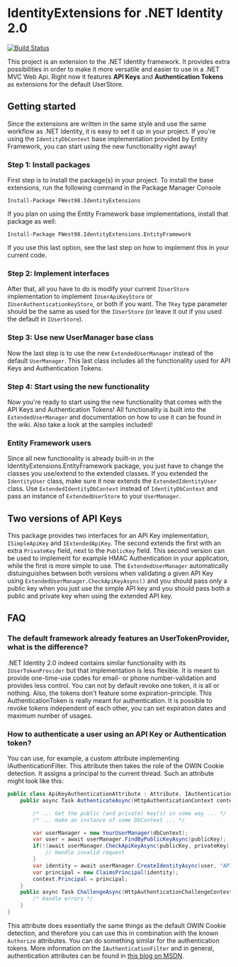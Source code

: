# IdentityExtensions for .NET Identity 2.0
[![Build Status](https://travis-ci.org/FWest98/IdentityExtensions.svg?branch=develop)](https://travis-ci.org/FWest98/IdentityExtensions)

This project is an extension to the .NET Identity framework. It provides extra possibilities in order to make it more versatile and easier to use in a .NET MVC Web Api. Right now it features **API Keys** and **Authentication Tokens** as extensions for the default UserStore.

## Getting started

Since the extensions are written in the same style and use the same workflow as .NET Identity, it is easy to set it up in your project. If you're using the `IdentityDbContext` base implementation provided by Entity Framework, you can start using the new functionality right away!

### Step 1: Install packages
First step is to install the package(s) in your project. To install the base extensions, run the following command in the Package Manager Console
```Console
Install-Package FWest98.IdentityExtensions
```

If you plan on using the Entity Framework base implementations, install that package as well:
```Console
Install-Package FWest98.IdentityExtensions.EntityFramework
```

If you use this last option, see the last step on how to implement this in your current code.

### Step 2: Implement interfaces
After that, all you have to do is modify your current `IUserStore` implementation to implement `IUserApiKeyStore` or `IUserAuthenticationKeyStore`, or both if you want. The `TKey` type parameter should be the same as used for the `IUserStore` (or leave it out if you used the default in `IUserStore`).

### Step 3: Use new UserManager base class
Now the last step is to use the new `ExtendedUserManager` instead of the default `UserManager`. This last class includes all the functionality used for API Keys and Authentication Tokens.

### Step 4: Start using the new functionality
Now you're ready to start using the new functionality that comes with the API Keys and Authentication Tokens! All functionality is built into the `ExtendedUserManager` and documentation on how to use it can be found in the wiki. Also take a look at the samples included!

### Entity Framework users
Since all new functionality is already built-in in the IdentityExtensions.EntityFramework package, you just have to change the classes you use/extend to the extended classes.
If you extended the `IdentityUser` class, make sure it now extends the `ExtendedIdentityUser` class. Use `ExtendedIdentityDbContext` instead of `IdentityDbContext` and pass an instance of `ExtendedUserStore` to your `UserManager`.

## Two versions of API Keys
This package provides two interfaces for an API Key implementation, `ISimpleApiKey` and `IExtendedApiKey`. The second extends the first with an extra `PrivateKey` field, next to the `PublicKey` field. This second version can be used to implement for example HMAC Authentication in your application, while the first is more simple to use. The `ExtendedUserManager` automatically distuinguishes between both versions when validating a given API Key using `ExtendedUserManager.CheckApiKeyAsync()` and you should pass only a public key when you just use the simple API key and you should pass both a public and private key when using the extended API key.

## FAQ
### The default framework already features an UserTokenProvider, what is the difference?
.NET Identity 2.0 indeed contains similar functionality with its `IUserTokenProvider` but that implementation is less flexible. It is meant to provide one-time-use codes for email- or phone number-validation and provides less control. You can not by default revoke one token, it is all or nothing. Also, the tokens don't feature some expiration-principle.
This AuthenticationToken is really meant for authentication. It is possible to revoke tokens independent of each other, you can set expiration dates and maximum number of usages.

### How to authenticate a user using an API Key or Authentication token?
You can use, for example, a custom attribute implementing IAuthenticationFilter. This attribute then takes the role of the OWIN Cookie detection. It assigns a principal to the current thread. Such an attribute might look like this:

```c#
public class ApiKeyAuthenticationAttribute : Attribute, IAuthenticationFilter {
    public async Task AuthenticateAsync(HttpAuthenticationContext context, CancellationToken token) {

        /* ... Get the public (and private) key(s) in some way ... */
        /* ... make an instance of some DbContext ... */

        var userManager = new YourUserManager(dbContext);
        var user = await userManager.FindByPublicKeyAsync(publicKey);
        if(!(await userManager.CheckApiKeyAsync(publicKey, privateKey))) {
            // Handle invalid request
        }
        var identity = await userManager.CreateIdentityAsync(user, "APIKeyAuthentication");
        var principal = new ClaimsPrincipal(identity);
        context.Principal = principal;
    }
    public async Task ChallengeAsync(HttpAuthenticationChallengeContext context, CancellationToken cancellationToken) {
        /* Handle errors */
    }
}
```

This attribute does essentially the same things as the default OWIN Cookie detection, and therefore you can use this in combination with the known `Authorize` attributes. You can do something similar for the authentication tokens. More information on the `IAuthenticationFilter` and in general, authentication attributes can be found in [this blog on MSDN](https://msdn.microsoft.com/en-us/magazine/dn781361.aspx?f=255&MSPPError=-2147217396).